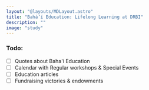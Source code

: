 ```yaml
---
layout: "@layouts/MDLayout.astro"
title: "Bahá’í Education: Lifelong Learning at DRBI"
description: ""
image: "study"
---
```


### Todo:

- [ ] Quotes about Baha'i Education
- [ ] Calendar with Regular workshops & Special Events
- [ ] Education articles
- [ ] Fundraising victories & endowments